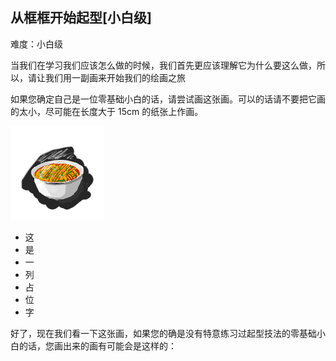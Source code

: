 ## 从框框开始起型[小白级]
难度：小白级

当我们在学习我们应该怎么做的时候，我们首先更应该理解它为什么要这么做，所以，请让我们用一副画来开始我们的绘画之旅

如果您确定自己是一位零基础小白的话，请尝试画这张画。可以的话请不要把它画的太小，尽可能在长度大于 15cm 的纸张上作画。

<img src="../images/noodlesIcon.png" />

- 这
- 是
- 一
- 列
- 占
- 位
- 字

好了，现在我们看一下这张画，如果您的确是没有特意练习过起型技法的零基础小白的话，您画出来的画有可能会是这样的：


